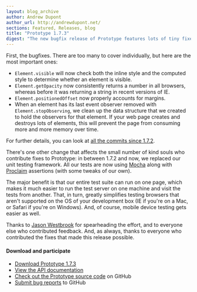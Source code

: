 ```yaml
---
layout: blog_archive
author: Andrew Dupont
author_url: http://andrewdupont.net/
sections: Featured, Releases, blog
title: "Prototype 1.7.3"
digest: "The new bugfix release of Prototype features lots of tiny fixes and one giant change under the hood."
---
```


First, the bugfixes. There are too many to cover individually, but here are the most important ones:

* `Element.visible` will now check both the inline style and the computed style to determine whether an element is visible.
* `Element.getOpacity` now consistently returns a number in all browsers, whereas before it was returning a string in recent versions of IE.
* `Element.positionedOffset` now properly accounts for margins.
* When an element has its last event observer removed with `Element.stopObserving`, we clean up the data structure that we created to hold the observers for that element. If your web page creates and destroys lots of elements, this will prevent the page from consuming more and more memory over time.

For further details, you can look at [all the commits since 1.7.2](https://github.com/sstephenson/prototype/compare/1.7.2...1.7.3).

There's one other change that affects the small number of kind souls who contribute fixes to Prototype: in between 1.7.2 and now, we replaced our unit testing framework. All our tests are now using <a href="http://mochajs.org">Mocha</a> along with <a href="https://github.com/rowanmanning/proclaim">Proclaim</a> assertions (with some tweaks of our own).

The major benefit is that our entire test suite can run on one page, which makes it much easier to run the test server on one machine and visit the tests from another. That, in turn, greatly simplifies testing browsers that aren't supported on the OS of your development box (IE if you're on a Mac, or Safari if you're on Windows). And, of course, mobile device testing gets easier as well.

Thanks to [Jason Westbrook](https://github.com/jwestbrook) for spearheading the effort, and to everyone else who contributed feedback. And, as always, thanks to everyone who contributed the fixes that made this release possible.

#### Download and participate

* [Download Prototype 1.7.3](https://ajax.googleapis.com/ajax/libs/prototype/1.7.3.0/prototype.js)
* [View the API documentation](http://api.prototypejs.org)
* [Check out the Prototype source code](https://github.com/sstephenson/prototype/) on GitHub
* [Submit bug reports](https://github.com/sstephenson/prototype/issues) to GitHub

